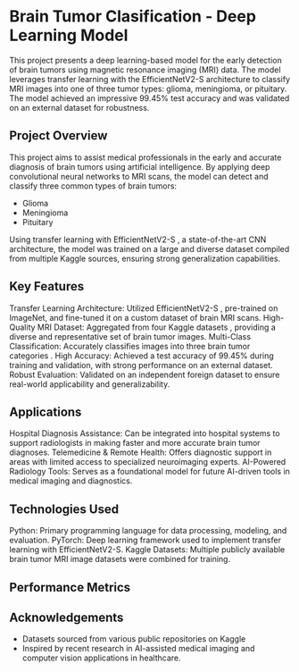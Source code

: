 # Brain Tumor Clasification - Deep Learning Model

This project presents a deep learning-based model for the early detection of brain tumors using magnetic resonance imaging (MRI) data. The model leverages transfer learning with the EfficientNetV2-S architecture to classify MRI images into one of three tumor types: glioma, meningioma, or pituitary. The model achieved an impressive 99.45% test accuracy and was validated on an external dataset for robustness.

## Project Overview
This project aims to assist medical professionals in the early and accurate diagnosis of brain tumors using artificial intelligence. By applying deep convolutional neural networks to MRI scans, the model can detect and classify three common types of brain tumors:
- Glioma
- Meningioma
- Pituitary

Using transfer learning with EfficientNetV2-S , a state-of-the-art CNN architecture, the model was trained on a large and diverse dataset compiled from multiple Kaggle sources, ensuring strong generalization capabilities.

## Key Features
Transfer Learning Architecture: 
Utilized EfficientNetV2-S , pre-trained on ImageNet, and fine-tuned it on a custom dataset of brain MRI scans.
High-Quality MRI Dataset: 
Aggregated from four Kaggle datasets , providing a diverse and representative set of brain tumor images.
Multi-Class Classification: 
Accurately classifies images into three brain tumor categories .
High Accuracy: 
Achieved a test accuracy of 99.45% during training and validation, with strong performance on an external dataset.
Robust Evaluation: 
Validated on an independent foreign dataset to ensure real-world applicability and generalizability.

## Applications
Hospital Diagnosis Assistance: 
Can be integrated into hospital systems to support radiologists in making faster and more accurate brain tumor diagnoses.
Telemedicine & Remote Health: 
Offers diagnostic support in areas with limited access to specialized neuroimaging experts.
AI-Powered Radiology Tools: 
Serves as a foundational model for future AI-driven tools in medical imaging and diagnostics.

## Technologies Used
Python: 
Primary programming language for data processing, modeling, and evaluation.
PyTorch: 
Deep learning framework used to implement transfer learning with EfficientNetV2-S.
Kaggle Datasets: 
Multiple publicly available brain tumor MRI image datasets were combined for training.

## Performance Metrics


## Acknowledgements
- Datasets sourced from various public repositories on Kaggle
- Inspired by recent research in AI-assisted medical imaging and computer vision applications in healthcare.













